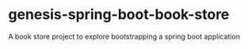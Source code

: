# genesis-spring-boot-book-store
A book store project to explore bootstrapping a spring boot application
